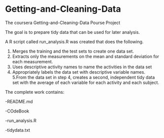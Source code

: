 # Getting-and-Cleaning-Data
The coursera Getting-and-Cleaning-Data Pourse Project

The goal is to prepare tidy data that can be used for later analysis.

A R script called run_analysis.R was created that does the following.

   1. Merges the training and the test sets to create one data set.
   2. Extracts only the measurements on the mean and standard deviation for each measurement.
   3. Uses descriptive activity names to name the activities in the data set
   4. Appropriately labels the data set with descriptive variable names.
   5.From the data set in step 4, creates a second, independent tidy data set with the average 
   of each variable for each activity and each subject.
   
   The complete work contains:
   
   -README.md 
   
   -COdeBook
   
   -run_analysis.R
   
   -tidydata.txt
   
